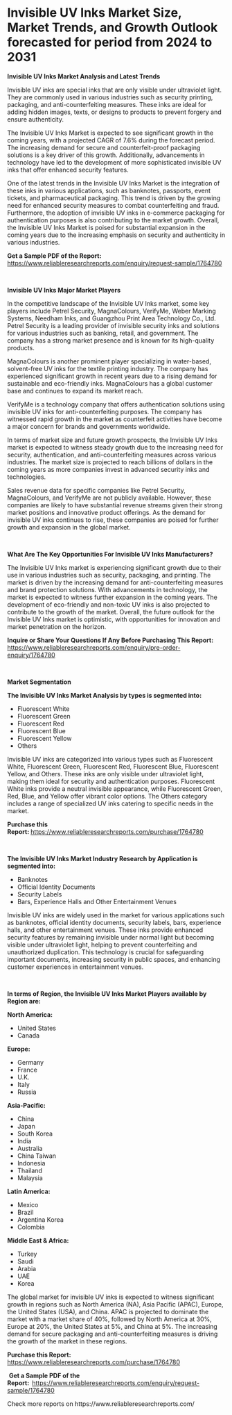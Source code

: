 <p><h1>Invisible UV Inks Market Size, Market Trends, and Growth Outlook forecasted for period from 2024 to 2031</h1></p><p><strong>Invisible UV Inks Market Analysis and Latest Trends</strong></p>
<p><p>Invisible UV inks are special inks that are only visible under ultraviolet light. They are commonly used in various industries such as security printing, packaging, and anti-counterfeiting measures. These inks are ideal for adding hidden images, texts, or designs to products to prevent forgery and ensure authenticity.</p><p>The Invisible UV Inks Market is expected to see significant growth in the coming years, with a projected CAGR of 7.6% during the forecast period. The increasing demand for secure and counterfeit-proof packaging solutions is a key driver of this growth. Additionally, advancements in technology have led to the development of more sophisticated invisible UV inks that offer enhanced security features.</p><p>One of the latest trends in the Invisible UV Inks Market is the integration of these inks in various applications, such as banknotes, passports, event tickets, and pharmaceutical packaging. This trend is driven by the growing need for enhanced security measures to combat counterfeiting and fraud. Furthermore, the adoption of invisible UV inks in e-commerce packaging for authentication purposes is also contributing to the market growth. Overall, the Invisible UV Inks Market is poised for substantial expansion in the coming years due to the increasing emphasis on security and authenticity in various industries.</p></p>
<p><strong>Get a Sample PDF of the Report:&nbsp;</strong> <a href="https://www.reliableresearchreports.com/enquiry/request-sample/1764780">https://www.reliableresearchreports.com/enquiry/request-sample/1764780</a></p>
<p>&nbsp;</p>
<p><strong>Invisible UV Inks Major Market Players</strong></p>
<p><p>In the competitive landscape of the Invisible UV Inks market, some key players include Petrel Security, MagnaColours, VerifyMe, Weber Marking Systems, Needham Inks, and Guangzhou Print Area Technology Co., Ltd. Petrel Security is a leading provider of invisible security inks and solutions for various industries such as banking, retail, and government. The company has a strong market presence and is known for its high-quality products.</p><p>MagnaColours is another prominent player specializing in water-based, solvent-free UV inks for the textile printing industry. The company has experienced significant growth in recent years due to a rising demand for sustainable and eco-friendly inks. MagnaColours has a global customer base and continues to expand its market reach.</p><p>VerifyMe is a technology company that offers authentication solutions using invisible UV inks for anti-counterfeiting purposes. The company has witnessed rapid growth in the market as counterfeit activities have become a major concern for brands and governments worldwide.</p><p>In terms of market size and future growth prospects, the Invisible UV Inks market is expected to witness steady growth due to the increasing need for security, authentication, and anti-counterfeiting measures across various industries. The market size is projected to reach billions of dollars in the coming years as more companies invest in advanced security inks and technologies.</p><p>Sales revenue data for specific companies like Petrel Security, MagnaColours, and VerifyMe are not publicly available. However, these companies are likely to have substantial revenue streams given their strong market positions and innovative product offerings. As the demand for invisible UV inks continues to rise, these companies are poised for further growth and expansion in the global market.</p></p>
<p>&nbsp;</p>
<p><strong>What Are The Key Opportunities For Invisible UV Inks Manufacturers?</strong></p>
<p><p>The Invisible UV Inks market is experiencing significant growth due to their use in various industries such as security, packaging, and printing. The market is driven by the increasing demand for anti-counterfeiting measures and brand protection solutions. With advancements in technology, the market is expected to witness further expansion in the coming years. The development of eco-friendly and non-toxic UV inks is also projected to contribute to the growth of the market. Overall, the future outlook for the Invisible UV Inks market is optimistic, with opportunities for innovation and market penetration on the horizon.</p></p>
<p><strong>Inquire or Share Your Questions If Any Before Purchasing This Report:</strong> <a href="https://www.reliableresearchreports.com/enquiry/pre-order-enquiry/1764780">https://www.reliableresearchreports.com/enquiry/pre-order-enquiry/1764780</a></p>
<p>&nbsp;</p>
<p><strong>Market Segmentation</strong></p>
<p><strong>The Invisible UV Inks Market Analysis by types is segmented into:</strong></p>
<p><ul><li>Fluorescent White</li><li>Fluorescent Green</li><li>Fluorescent Red</li><li>Fluorescent Blue</li><li>Fluorescent Yellow</li><li>Others</li></ul></p>
<p><p>Invisible UV inks are categorized into various types such as Fluorescent White, Fluorescent Green, Fluorescent Red, Fluorescent Blue, Fluorescent Yellow, and Others. These inks are only visible under ultraviolet light, making them ideal for security and authentication purposes. Fluorescent White inks provide a neutral invisible appearance, while Fluorescent Green, Red, Blue, and Yellow offer vibrant color options. The Others category includes a range of specialized UV inks catering to specific needs in the market.</p></p>
<p><strong>Purchase this Report:&nbsp;</strong><a href="https://www.reliableresearchreports.com/purchase/1764780">https://www.reliableresearchreports.com/purchase/1764780</a></p>
<p>&nbsp;</p>
<p><strong>The Invisible UV Inks Market Industry Research by Application is segmented into:</strong></p>
<p><ul><li>Banknotes</li><li>Official Identity Documents</li><li>Security Labels</li><li>Bars, Experience Halls and Other Entertainment Venues</li></ul></p>
<p><p>Invisible UV inks are widely used in the market for various applications such as banknotes, official identity documents, security labels, bars, experience halls, and other entertainment venues. These inks provide enhanced security features by remaining invisible under normal light but becoming visible under ultraviolet light, helping to prevent counterfeiting and unauthorized duplication. This technology is crucial for safeguarding important documents, increasing security in public spaces, and enhancing customer experiences in entertainment venues.</p></p>
<p>&nbsp;</p>
<p><strong>In terms of Region, the Invisible UV Inks Market Players available by Region are:</strong></p>
<p>
    <p> <strong> North America: </strong>
        <ul>
            <li>United States</li>
            <li>Canada</li>
        </ul>
        </p> 
    <p> <strong> Europe: </strong>
        <ul>
            <li>Germany</li>
            <li>France</li>
            <li>U.K.</li>
            <li>Italy</li>
            <li>Russia</li>
        </ul>
        </p> 
    <p> <strong> Asia-Pacific: </strong>
        <ul>
            <li>China</li>
            <li>Japan</li>
            <li>South Korea</li>
            <li>India</li>
            <li>Australia</li>
            <li>China Taiwan</li>
            <li>Indonesia</li>
            <li>Thailand</li>
            <li>Malaysia</li>
        </ul>
        </p> 
    <p> <strong> Latin America: </strong>
        <ul>
            <li>Mexico</li>
            <li>Brazil</li>
            <li>Argentina Korea</li>
            <li>Colombia</li>
        </ul>
        </p> 
    <p> <strong> Middle East & Africa: </strong>
        <ul>
            <li>Turkey</li>
            <li>Saudi</li>
            <li>Arabia</li>
            <li>UAE</li>
            <li>Korea</li>
        </ul>
    </p>
    </p>
<p><p>The global market for invisible UV inks is expected to witness significant growth in regions such as North America (NA), Asia Pacific (APAC), Europe, the United States (USA), and China. APAC is projected to dominate the market with a market share of 40%, followed by North America at 30%, Europe at 20%, the United States at 5%, and China at 5%. The increasing demand for secure packaging and anti-counterfeiting measures is driving the growth of the market in these regions.</p></p>
<p><strong>Purchase this Report: </strong><a href="https://www.reliableresearchreports.com/purchase/1764780">https://www.reliableresearchreports.com/purchase/1764780</a></p>
<p>&nbsp;<strong>Get a Sample PDF of the Report:&nbsp;&nbsp;</strong><a href="https://www.reliableresearchreports.com/enquiry/request-sample/1764780">https://www.reliableresearchreports.com/enquiry/request-sample/1764780</a></p>
<p><strong></strong></p>
<p>Check more reports on https://www.reliableresearchreports.com/</p>